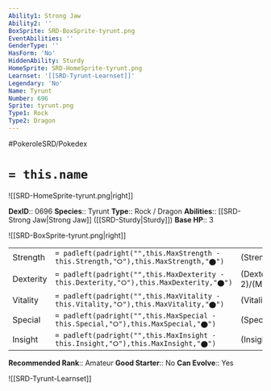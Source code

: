 ```yaml
---
Ability1: Strong Jaw
Ability2: ''
BoxSprite: SRD-BoxSprite-tyrunt.png
EventAbilities: ''
GenderType: ''
HasForm: 'No'
HiddenAbility: Sturdy
HomeSprite: SRD-HomeSprite-tyrunt.png
Learnset: '[[SRD-Tyrunt-Learnset]]'
Legendary: 'No'
Name: Tyrunt
Number: 696
Sprite: tyrunt.png
Type1: Rock
Type2: Dragon
---
```


#PokeroleSRD/Pokedex

# `= this.name`

![[SRD-HomeSprite-tyrunt.png|right]]

**DexID**:: 0696
**Species**:: Tyrunt
**Type**:: Rock / Dragon
**Abilities**:: [[SRD-Strong Jaw|Strong Jaw]] ([[SRD-Sturdy|Sturdy]])
**Base HP**:: 3

![[SRD-BoxSprite-tyrunt.png|right]]

|           |                                                                                        |                                          |
| --------- | -------------------------------------------------------------------------------------- | ---------------------------------------- |
| Strength  | `= padleft(padright("",this.MaxStrength - this.Strength,"⭘"),this.MaxStrength,"⬤")`    | (Strength::2)/(MaxStrength::5)   |
| Dexterity | `= padleft(padright("",this.MaxDexterity - this.Dexterity,"⭘"),this.MaxDexterity,"⬤")` | (Dexterity:: 2)/(MaxDexterity::4) |
| Vitality  | `= padleft(padright("",this.MaxVitality - this.Vitality,"⭘"),this.MaxVitality,"⬤")`    | (Vitality::2)/(MaxVitality::5)   |
| Special   | `= padleft(padright("",this.MaxSpecial - this.Special,"⭘"),this.MaxSpecial,"⬤")`       | (Special::2)/(MaxSpecial::4)     |
| Insight   | `= padleft(padright("",this.MaxInsight - this.Insight,"⭘"),this.MaxInsight,"⬤")`       | (Insight::2)/(MaxInsight::4)     |

**Recommended Rank**:: Amateur
**Good Starter**:: No
**Can Evolve**:: Yes

![[SRD-Tyrunt-Learnset]]